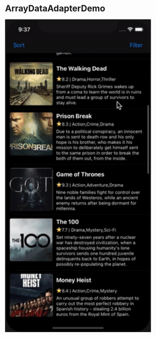 # ArrayDataAdapterDemo


<img src="https://github.com/Pratik-Sodha/ArrayDataAdapterDemo/blob/main/adapterdemo.gif" width="480">
